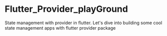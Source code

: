 # Flutter_Provider_playGround
State management with provider in flutter. Let's dive into building some cool state management apps with flutter provider package
